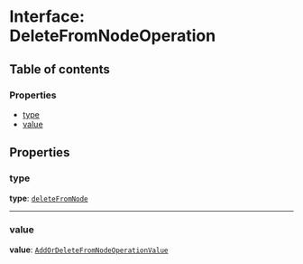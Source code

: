 # Interface: DeleteFromNodeOperation

## Table of contents

### Properties

* [type](/auto-docs/document/interfaces/DeleteFromNodeOperation.md#type)
* [value](/auto-docs/document/interfaces/DeleteFromNodeOperation.md#value)

## Properties

### type

**type**: [`deleteFromNode`](/auto-docs/document/enums/OperationType.md#deletefromnode)

***

### value

**value**: [`AddOrDeleteFromNodeOperationValue`](/auto-docs/document/interfaces/AddOrDeleteFromNodeOperationValue.md)
